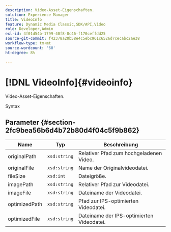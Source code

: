 ```yaml
---
description: Video-Asset-Eigenschaften.
solution: Experience Manager
title: VideoInfo
feature: Dynamic Media Classic,SDK/API,Video
role: Developer,Admin
exl-id: 4f01d54b-1799-40f8-8c46-f170ceffdd25
source-git-commit: f42378a20b58e4c5ebc961c6526d7cecabc2ae38
workflow-type: tm+mt
source-wordcount: '60'
ht-degree: 8%

---
```


# [!DNL VideoInfo]{#videoinfo}

Video-Asset-Eigenschaften.

Syntax

## Parameter {#section-2fc9bea56b6d4b72b80d4f04c5f9b862}

| Name | Typ | Beschreibung |
|---|---|---|
| originalPath | `xsd:string` | Relativer Pfad zum hochgeladenen Video. |
| originalFile | `xsd:string` | Name der Originalvideodatei. |
| fileSize | `xsd:int` | Dateigröße. |
| imagePath | `xsd:string` | Relativer Pfad zur Videodatei. |
| imageFile | `xsd:string` | Dateiname der Videodatei. |
| optimizedPath | `xsd:string` | Pfad zur IPS-optimierten Videodatei. |
| optimizedFile | `xsd:string` | Dateiname der IPS-optimierten Videodatei. |
